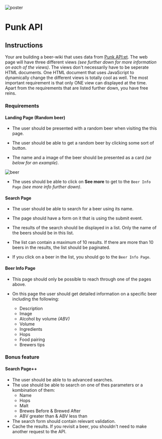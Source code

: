 ![poster](poster.png)

# Punk API

## Instructions

Your are building a beer-wiki that uses data from [Punk API:et](https://punkapi.com/documentation/v2). The web page will have three different views _(see further down for more information on each of the views)_. The views don't necessarily have to be seperate HTML documents. One HTML document that uses JavaScript to dynamically change the different views is totally cool as well. The most important requirement is that only ONE view can displayed at the time. Apart from the requirements that are listed further down, you have free reins.

### Requirements

#### Landing Page (Random beer)

- The user should be presented with a random beer when visiting the this page.

- The user should be able to get a random beer by clicking some sort of button.

- The name and a image of the beer should be presented as a card _(se below for an example)_.

![beer](./card.jpg)

- The uses should be able to click on **See more** to get to the `Beer Info Page` _(see more info further down)_.

#### Search Page

- The user should be able to search for a beer using its name.

- The page should have a form on it that is using the submit event.

- The results of the search should be displayed in a list. Only the name of the beers should be in this list.

- The list can contain a maximum of 10 results. If there are more than 10 beers in the results, the list should be paginated.

- If you click on a beer in the list, you should go to the `Beer Info Page`.

#### Beer Info Page

- This page should only be possible to reach through one of the pages above.

- On this page the user should get detailed information on a specific beer including the following:
  - Description
  - Image
  - Alcohol by volume _(ABV)_
  - Volume
  - Ingredients
  - Hops
  - Food pairing
  - Brewers tips

### Bonus feature

#### Search Page++

- The user should be able to to advanced searches.
- The use should be able to search on one of thes parameters or a kombination of them:
  - Name
  - Hops
  - Malt
  - Brewes Before & Brewed After
  - ABV greater than & ABV less than
- The search form should contain relevant validation.
- Cache the results. If you revisit a beer, you shouldn't need to make another request to the API.

